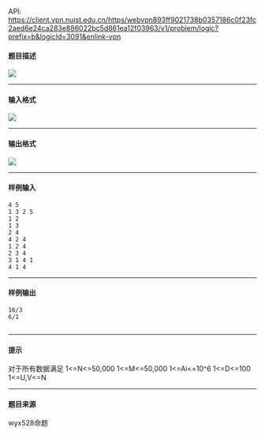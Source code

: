 API: https://client.vpn.nuist.edu.cn/https/webvpn893ff9021738b0357186c0f23fc2aed6e24ca283e886022bc5d861ea12f03963/v1/problem/logic?prefix=b&logicId=3091&enlink-vpn

#### 题目描述

![](../file/3091_0.jpg)

---

#### 输入格式

![](../file/3091_0.jpg)

---

#### 输出格式

![](../file/3091_0.jpg)

---

#### 样例输入
```
4 5
1 3 2 5
1 2
1 3
2 4
4 2 4
1 2 4
2 3 4
3 1 4 1
4 1 4

```

---

#### 样例输出
```
16/3
6/1


```

---

#### 提示

对于所有数据满足 1<=N<=50,000 1<=M<=50,000 1<=Ai<=10^6 1<=D<=100 1<=U,V<=N

---

#### 题目来源

wyx528命题